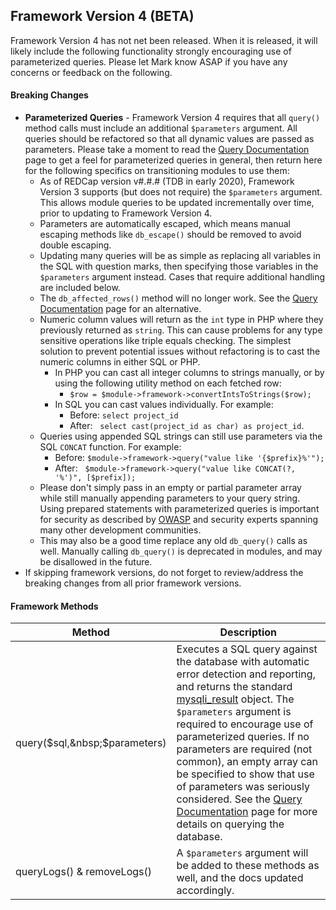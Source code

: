 ## Framework Version 4 (BETA)

Framework Version 4 has not net been released.  When it is released, it will likely include the following functionality strongly encouraging use of parameterized queries.  Please let Mark know ASAP if you have any concerns or feedback on the following.

#### Breaking Changes

- **Parameterized Queries** - Framework Version 4 requires that all `query()` method calls must include an additional `$parameters` argument.  All queries should be refactored so that all dynamic values are passed as parameters.  Please take a moment to read the [Query Documentation](../querying.md) page to get a feel for parameterized queries in general, then return here for the following specifics on transitioning modules to use them:
  - As of REDCap version v#.#.# (TDB in early 2020), Framework Version 3 supports (but does not require) the `$parameters` argument.  This allows module queries to be updated incrementally over time, prior to updating to Framework Version 4.
  - Parameters are automatically escaped, which means manual escaping methods like `db_escape()` should be removed to avoid double escaping.
  - Updating many queries will be as simple as replacing all variables in the SQL with question marks, then specifying those variables in the `$parameters` argument instead.  Cases that require additional handling are included below.
  - The `db_affected_rows()` method will no longer work.  See the [Query Documentation](../querying.md) page for an alternative.
  - Numeric column values will return as the `int` type in PHP where they previously returned as `string`.  This can cause problems for any type sensitive operations like triple equals checking.  The simplest solution to prevent potential issues without refactoring is to cast the numeric columns in either SQL or PHP.
    - In PHP you can cast all integer columns to strings manually, or by using the following utility method on each fetched row:
      - `$row = $module->framework->convertIntsToStrings($row);`
    - In SQL you can cast values individually.  For example:
      - Before: `select project_id`
      - After: &nbsp;&nbsp;`select cast(project_id as char) as project_id`.
  - Queries using appended SQL strings can still use parameters via the SQL `CONCAT` function.  For example:
    - Before: `$module->framework->query("value like '{$prefix}%'");`
    - After: &nbsp;&nbsp;`$module->framework->query("value like CONCAT(?, '%')", [$prefix]);`
  - Please don't simply pass in an empty or partial parameter array while still manually appending parameters to your query string.  Using prepared statements with parameterized queries is important for security as described by [OWASP](https://cheatsheetseries.owasp.org/cheatsheets/SQL_Injection_Prevention_Cheat_Sheet.html) and security experts spanning many other development communities.
  - This may also be a good time replace any old `db_query()` calls as well.  Manually calling `db_query()` is deprecated in modules, and may be disallowed in the future.  
- If skipping framework versions, do not forget to review/address the breaking changes from all prior framework versions.

#### Framework Methods
Method | Description
-- | --
query($sql,&nbsp;$parameters) | Executes a SQL query against the database with automatic error detection and reporting, and returns the standard [mysqli_result](https://www.php.net/manual/en/class.mysqli-result.php) object.  The `$parameters` argument is required to encourage use of parameterized queries.  If no parameters are required (not common), an empty array can be specified to show that use of parameters was seriously considered.  See the [Query Documentation](../querying.md) page for more details on querying the database.
queryLogs() & removeLogs() | A `$parameters` argument will be added to these methods as well, and the docs updated accordingly.
